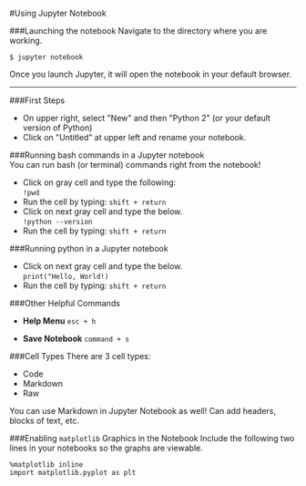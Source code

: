 #Using Jupyter Notebook

###Launching the notebook
Navigate to the directory where you are working.  
```
$ jupyter notebook
```

Once you launch Jupyter, it will open the notebook in your default browser.

---

###First Steps
* On upper right, select "New" and then "Python 2" (or your default version of Python)
* Click on "Untitled" at upper left and rename your notebook.

###Running bash commands in a Jupyter notebook  
You can run bash (or terminal) commands right from the notebook!  
* Click on gray cell and type the following:  
`!pwd`  
* Run the cell by typing:  `shift + return`  
* Click on next gray cell and type the below.  
`!python --version`
* Run the cell by typing: `shift + return`

###Running python in a Jupyter notebook  
* Click on next gray cell and type the below.    
`print("Hello, World!)`
* Run the cell by typing: `shift + return`

###Other Helpful Commands

* **Help Menu** `esc + h`

* **Save Notebook** `command + s`

###Cell Types
There are 3 cell types:  
- Code  
- Markdown
- Raw

You can use Markdown in Jupyter Notebook as well!  Can add headers, blocks of text, etc. 

###Enabling `matplotlib` Graphics in the Notebook
Include the following two lines in your notebooks so the graphs are viewable.  
```
%matplotlib inline
import matplotlib.pyplot as plt
```
